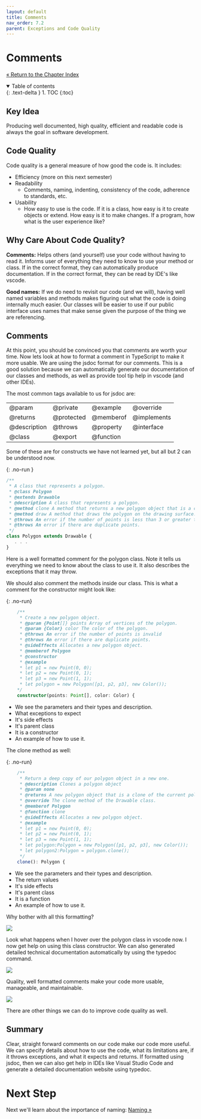 ```yaml
---
layout: default
title: Comments
nav_order: 7.2
parent: Exceptions and Code Quality
---
```


# Comments

[&laquo; Return to the Chapter Index](index.md)

<details open markdown="block">
  <summary>
    Table of contents
  </summary>
  {: .text-delta }
1. TOC
{:toc}
</details>

## Key Idea

Producing well documented, high quality, efficient and readable code is always the goal in software development.

## Code Quality

Code quality is a general measure of how good the code is. It includes:

-   Efficiency (more on this next semester)
-   Readability
    -   Comments, naming, indenting, consistency of the code, adherence to standards, etc.
-   Usability
    -   How easy to use is the code. If it is a class, how easy is it to create objects or extend. How easy is it to make changes. If a program, how what is the user experience like?

## Why Care About Code Quality?

**Comments:**
Helps others (and yourself) use your code without having to read it. Informs user of everything they need to know to use your method or class.
If in the correct format, they can automatically produce documentation.
If in the correct format, they can be read by IDE's like vscode.

**Good names:**
If we do need to revisit our code (and we will), having well named variables and methods makes figuring out what the code is doing internally much easier.
Our classes will be easier to use if our public interface uses names that make sense given the purpose of the thing we are referencing.

## Comments

At this point, you should be convinced you that comments are worth your time. Now lets look at how to format a comment in TypeScript to make it more usable.
We are using the jsdoc format for our comments. This is a good solution because we can automatically generate our documentation of our classes and methods, as well as provide tool tip help in vscode (and other IDEs).

The most common tags available to us for jsdoc are:

<table>
<tr><td>@param</td><td>@private</td><td>@example</td><td>@override</td></tr>
<tr><td>@returns</td><td>@protected</td><td>@memberof</td><td>@implements</td></tr>
<tr><td> @description</td><td>@throws</td><td>@property</td><td>@interface</td></tr>
<tr><td>@class</td><td>@export</td><td>@function</td><td></td></tr>
</table>

Some of these are for constructs we have not learned yet, but all but 2 can be understood now.

{: .no-run }

```typescript
/**
 * A class that represents a polygon.
 * @class Polygon
 * @extends Drawable
 * @description A class that represents a polygon.
 * @method clone A method that returns a new polygon object that is a clone of the current polygon object.
 * @method draw A method that draws the polygon on the drawing surface.
 * @throws An error if the number of points is less than 3 or greater than 10.
 * @throws An error if there are duplicate points.
 */
class Polygon extends Drawable {
   . . .
}
```

Here is a well formatted comment for the polygon class.
Note it tells us everything we need to know about the class to use it.
It also describes the exceptions that it may throw.

We should also comment the methods inside our class. This is what a comment for the constructor might look like:

{: .no-run}

```typescript
    /**
     * Create a new polygon object.
     * @param {Point[]} points Array of vertices of the polygon.
     * @param {Color} color The color of the polygon.
     * @throws An error if the number of points is invalid
     * @throws An error if there are duplicate points.
     * @sideEffects Allocates a new polygon object.
     * @memberof Polygon
     * @constructor
     * @example
     * let p1 = new Point(0, 0);
     * let p2 = new Point(0, 1);
     * let p3 = new Point(1, 1);
     * let polygon = new Polygon([p1, p2, p3], new Color());
    */
    constructor(points: Point[], color: Color) {
```

-   We see the parameters and their types and description.
-   What exceptions to expect
-   It's side effects
-   It's parent class
-   It is a constructor
-   An example of how to use it.

The clone method as well:

{: .no-run}

```typescript
    /**
     * Return a deep copy of our polygon object in a new one.
     * @description Clones a polygon object
     * @param none
     * @returns A new polygon object that is a clone of the current polygon object.
     * @override The clone method of the Drawable class.
     * @memberof Polygon
     * @function clone
     * @sideEffects Allocates a new polygon object.
     * @example
     * let p1 = new Point(0, 0);
     * let p2 = new Point(0, 1);
     * let p3 = new Point(1, 1);
     * let polygon:Polygon = new Polygon([p1, p2, p3], new Color());
     * let polygon2:Polygon = polygon.clone();
     */
    clone(): Polygon {
```

-   We see the parameters and their types and description.
-   The return values
-   It's side effects
-   It's parent class
-   It is a function
-   An example of how to use it.

Why bother with all this formatting?

![](../../assets/images/comments_1.jpg)

Look what happens when I hover over the polygon class in vscode now. I now get help on using this class constructor.
We can also generated detailed technical documentation automatically by using the typedoc command.

![](../../assets/images/comments_2.jpg)

Quality, well formatted comments make your code more usable, manageable, and maintainable.

![](../../assets/images/comments_3.jpg)

There are other things we can do to improve code quality as well.

## Summary

Clear, straight forward comments on our code make our code more useful. We can specify details about how to use the code, what its limitations are, if it throws exceptions, and what it expects and returns. If formatted using jsdoc, then we can also get help in IDEs like Visual Studio Code and generate a detailed documentation website using typedoc.

# Next Step

Next we'll learn about the importance of naming: [Naming &raquo;](../7-exceptions_code_qual/naming.md)
